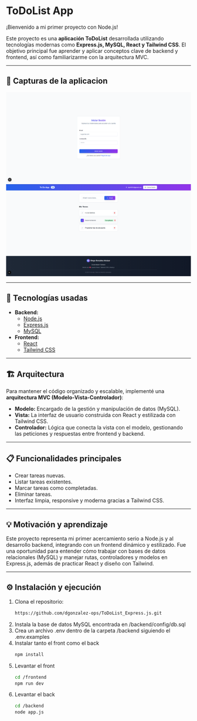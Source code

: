 # ToDoList App

¡Bienvenido a mi primer proyecto con Node.js!

Este proyecto es una **aplicación ToDoList** desarrollada utilizando tecnologías modernas como **Express.js, MySQL, React y Tailwind CSS**. El objetivo principal fue aprender y aplicar conceptos clave de backend y frontend, así como familiarizarme con la arquitectura MVC.

---

## 📸 Capturas de la aplicacion
![Mi ToDoList](./imgs/1.png)
![Mi ToDoList](./imgs/2.png)


---

## 🚀 Tecnologías usadas

- **Backend:**
  - [Node.js](https://nodejs.org/)
  - [Express.js](https://expressjs.com/)
  - [MySQL](https://www.mysql.com/)
- **Frontend:**
  - [React](https://reactjs.org/)
  - [Tailwind CSS](https://tailwindcss.com/)
  
---

## 🏗 Arquitectura

Para mantener el código organizado y escalable, implementé una **arquitectura MVC (Modelo-Vista-Controlador)**:

- **Modelo:** Encargado de la gestión y manipulación de datos (MySQL).
- **Vista:** La interfaz de usuario construida con React y estilizada con Tailwind CSS.
- **Controlador:** Lógica que conecta la vista con el modelo, gestionando las peticiones y respuestas entre frontend y backend.

---

## 📋 Funcionalidades principales

- Crear tareas nuevas.
- Listar tareas existentes.
- Marcar tareas como completadas.
- Eliminar tareas.
- Interfaz limpia, responsive y moderna gracias a Tailwind CSS.

---

## 💡 Motivación y aprendizaje

Este proyecto representa mi primer acercamiento serio a Node.js y al desarrollo backend, integrando con un frontend dinámico y estilizado. Fue una oportunidad para entender cómo trabajar con bases de datos relacionales (MySQL) y manejar rutas, controladores y modelos en Express.js, además de practicar React y diseño con Tailwind.

---

## ⚙️ Instalación y ejecución

1. Clona el repositorio:
   ```bash
   https://github.com/dgonzalez-ops/ToDoList_Express.js.git

2. Instala la base de datos MySQL encontrada en /backend/config/db.sql
3. Crea un archivo .env dentro de la carpeta /backend siguiendo el .env.examples 
4. Instalar tanto el front como el back
    ```bash
    npm install
5. Levantar el front
    ```bash
    cd /frontend
    npm run dev
6. Levantar el back
    ```bash
    cd /backend
    node app.js